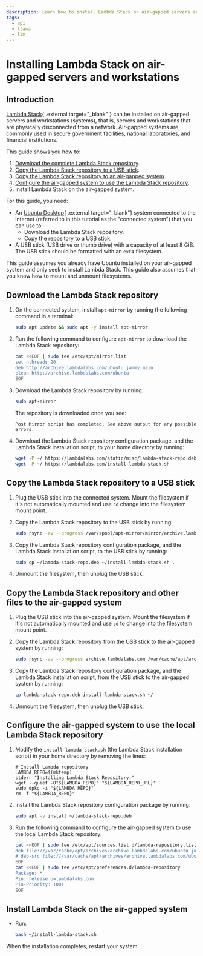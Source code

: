 ```yaml
---
description: Learn how to install Lambda Stack on air-gapped servers and workstations.
tags:
  - api
  - llama
  - llm
---
```


# Installing Lambda Stack on air-gapped servers and workstations

## Introduction

[Lambda Stack](https://lambdalabs.com/lambda-stack-deep-learning-software){ .external target="_blank" }
can be installed on air-gapped servers and workstations (systems), that is,
servers and workstations that are physically disconnected from a network.
Air-gapped systems are commonly used in secure government facilities, national
laboratories, and financial institutions.

This guide shows you how to:

1. [Download the complete Lambda Stack repository](#download-the-lambda-stack-repository).
1. [Copy the Lambda Stack repository to a USB stick](#).
1. [Copy the Lambda Stack repository to an air-gapped system](#copy-the-lambda-stack-repository-to-the-air-gapped-system).
1. [Configure the air-gapped system to use the Lambda Stack repository](#configure-the-air-gapped-system-to-use-the-lambda-stack-repository).
1. Install Lambda Stack on the air-gapped system.

For this guide, you need:

- An
  [Ubuntu Desktop](https://ubuntu.com/download/desktop){ .external target="_blank"}
  system connected to the internet (referred to in this tutorial as the
  "connected system") that you can use to:
    - Download the Lambda Stack repository.
    - Copy the repository to a USB stick.
- A USB stick (USB drive or thumb drive) with a capacity of at least 8 GiB. The
  USB stick should be formatted with an `ext4` filesystem.

This guide assumes you already have Ubuntu installed on your air-gapped system
and only seek to install Lambda Stack. This guide also assumes that you know how
to mount and unmount filesystems.

## Download the Lambda Stack repository

1. On the connected system, install `apt-mirror` by running the following
   command in a terminal:

    ```bash
    sudo apt update && sudo apt -y install apt-mirror
    ```

1. Run the following command to configure `apt-mirror` to download the Lambda
   Stack repository:

    ```bash
    cat <<EOF | sudo tee /etc/apt/mirror.list
    set nthreads 20
    deb http://archive.lambdalabs.com/ubuntu jammy main
    clean http://archive.lambdalabs.com/ubuntu
    EOF
    ```

1. Download the Lambda Stack repository by running:

    ```bash
    sudo apt-mirror
    ```

    The repository is downloaded once you see:

    ```{ .text .no-copy}
    Post Mirror script has completed. See above output for any possible errors.
    ```

1. Download the Lambda Stack repository configuration package, and the Lambda
   Stack installation script, to your home directory by running:

    ```bash
    wget -P ~/ https://lambdalabs.com/static/misc/lambda-stack-repo.deb &&
    wget -P ~/ https://lambdalabs.com/install-lambda-stack.sh
    ```

## Copy the Lambda Stack repository to a USB stick

1. Plug the USB stick into the connected system. Mount the filesystem if it's
   not automatically mounted and use `cd` change into the filesystem mount
   point.

1. Copy the Lambda Stack repository to the USB stick by running:

    ```bash
    sudo rsync -av --progress /var/spool/apt-mirror/mirror/archive.lambdalabs.com .
    ```

1. Copy the Lambda Stack repository configuration package, and the Lambda
   Stack installation script, to the USB stick by running:

    ```bash
    sudo cp ~/lambda-stack-repo.deb ~/install-lambda-stack.sh .
    ```

1. Unmount the filesystem, then unplug the USB stick.

## Copy the Lambda Stack repository and other files to the air-gapped system

1. Plug the USB stick into the air-gapped system. Mount the filesystem if it's
   not automatically mounted and use `cd` to change into the filesystem mount
   point.

1. Copy the Lambda Stack repository from the USB stick to the air-gapped system
   by running:

    ```bash
    sudo rsync -av --progress archive.lambdalabs.com /var/cache/apt/archives
    ```

1. Copy the Lambda Stack repository configuration package, and the Lambda Stack
   installation script, from the USB stick to the air-gapped system by running:

    ```bash
    cp lambda-stack-repo.deb install-lambda-stack.sh ~/
    ```

1. Unmount the filesystem, then unplug the USB stick.

## Configure the air-gapped system to use the local Lambda Stack repository

1. Modify the `install-lambda-stack.sh` (the Lambda Stack installation script)
   in your home directory by removing the lines:

    ```{ .text .no-copy }
    # Install Lambda repository
    LAMBDA_REPO=$(mktemp)
    stderr "Installing Lambda Stack Repository."
    wget --quiet -O"${LAMBDA_REPO}" "${LAMBDA_REPO_URL}"
    sudo dpkg -i "${LAMBDA_REPO}"
    rm -f "${LAMBDA_REPO}"
    ```

1. Install the Lambda Stack repository configuration package by running:

    ```bash
    sudo apt -y install ~/lambda-stack-repo.deb
    ```

1. Run the following command to configure the air-gapped system to use the local
   Lambda Stack repository:

    ```bash
    cat <<EOF | sudo tee /etc/apt/sources.list.d/lambda-repository.list &&
    deb file:///var/cache/apt/archives/archive.lambdalabs.com/ubuntu jammy main
    # deb-src file:///var/cache/apt/archives/archive.lambdalabs.com/ubuntu jammy main
    EOF
    cat <<EOF | sudo tee /etc/apt/preferences.d/lambda-repository
    Package: *
    Pin: release o=lambdalabs.com
    Pin-Priority: 1001
    EOF
    ```

## Install Lambda Stack on the air-gapped system

- Run:

    ```bash
    bash ~/install-lambda-stack.sh
    ```

When the installation completes, restart your system.
